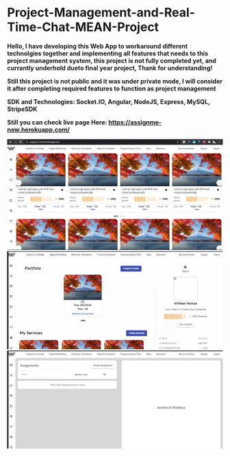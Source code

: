 # Project-Management-and-Real-Time-Chat-MEAN-Project

<strong> Hello, I have developing this Web App to workaround different technolgies together and implementing all features that needs to this project management system, this project is not fully completed yet, and currantly underhold dueto final year project, Thank for understanding!</strong>

<strong> Still this project is not public and it was under private mode, I will consider it after completing required features to function as project management</strong>

<strong> SDK and Technologies: Socket.IO, Angular, NodeJS, Express, MySQL, StripeSDK </strong>

<strong> Still you can check live page Here: https://assignme-now.herokuapp.com/</strong>


<img src="https://github.com/inthisar-hamza/Project-Management-and-Real-Time-Chat-MEAN-Project/raw/main/Images/Home1.png"/>


<img src="https://github.com/inthisar-hamza/Project-Management-and-Real-Time-Chat-MEAN-Project/raw/main/Images/Profile.gif"/>



<img src="https://github.com/inthisar-hamza/Project-Management-and-Real-Time-Chat-MEAN-Project/raw/main/Images/Assignment.jpg"/>
